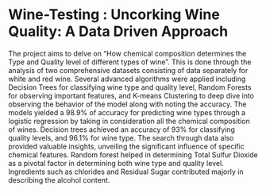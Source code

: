 # Wine-Testing : Uncorking Wine Quality: A Data Driven Approach


The project aims to delve on “How chemical composition determines the Type and Quality level of
different types of wine”. This is done through the analysis of two comprehensive datasets consisting of
data separately for white and red wine. Several advanced algorithms were applied including Decision
Trees for classifying wine type and quality level, Random Forests for observing important features, and
K-means Clustering to deep dive into observing the behavior of the model along with noting the accuracy.
The models yielded a 98.9% of accuracy for predicting wine types through a logistic regression by taking
in consideration all the chemical composition of wines. Decision trees achieved an accuracy of 93% for
classifying quality levels, and 96.1% for wine type.
The search through data also provided valuable insights, unveiling the significant influence of specific
chemical features. Random forest helped in determining Total Sulfur Dioxide as a pivotal factor in
determining both wine type and quality level. Ingredients such as chlorides and Residual Sugar
contributed majorly in describing the alcohol content.
